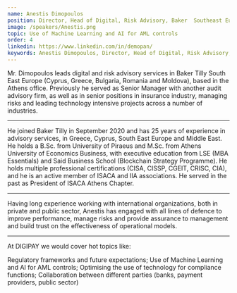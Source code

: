 ```yaml
---
name: Anestis Dimopoulos
position: Director, Head of Digital, Risk Advisory, Baker  Southeast Europe
image: /speakers/Anestis.png
topic: Use of Machine Learning and AI for AML controls
order: 4
linkedin: https://www.linkedin.com/in/demopan/
keywords: Anestis Dimopoulos, Director, Head of Digital, Risk Advisory, Baker Southeast Europe, Machine Learning, AI, AML controls, digital advisory services, risk advisory services, Baker Tilly South East Europe, Cyprus, Greece, Bulgaria, Romania, Moldova, Athens office, Senior Manager, audit advisory firm, insurance industry, managing risks, technology intensive projects, advisory services, South East Europe, Middle East, University of Piraeus, Athens University of Economics Business, LSE, MBA Essentials, Said Business School, Blockchain Strategy Programme, professional certifications, CISA, CISSP, CGEIT, CRISC, CIA, ISACA, IIA, ISACA Athens Chapter
---
```


Mr. Dimopoulos leads digital and risk advisory services in Baker Tilly South East Europe
(Cyprus, Greece, Bulgaria, Romania and Moldova), based in the Athens office. Previously he
served as Senior Manager with another audit advisory firm, as well as in senior positions in
insurance industry, managing risks and leading technology intensive projects across a
number of industries.

---

He joined Baker Tilly in September 2020 and has 25 years of experience in advisory services,
in Greece, Cyprus, South East Europe and Middle East. He holds a B.Sc. from University of
Piraeus and M.Sc. from Athens University of Economics Business, with executive education
from LSE (MBA Essentials) and Said Business School (Blockchain Strategy Programme). He
holds multiple professional certifications (CISA, CISSP, CGEIT, CRISC, CIA), and he is an active
member of ISACA and IIA associations. He served in the past as President of ISACA Athens
Chapter.

---

Having long experience working with international organizations, both in private and public
sector, Anestis has engaged with all lines of defence to improve performance, manage risks
and provide assurance to management and build trust on the effectiveness of operational
models.

---

Аt DIGIPAY we would cover hot topics like:

Regulatory frameworks and future expectations; Use of Machine Learning and AI for AML
controls; Optimising the use of technology for compliance functions; Collaboration between
different parties (banks, payment providers, public sector)
